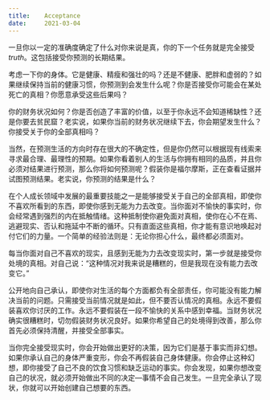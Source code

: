 ```yaml
---
title:    Acceptance
date:     2021-03-04
---
```


一旦你以一定的准确度确定了什么对你来说是真，你的下一个任务就是完全接受 *truth*。这包括接受你预测的长期结果。

考虑一下你的身体。它是健康、精瘦和强壮的吗？还是不健康、肥胖和虚弱的？如果继续保持当前的健康习惯，你预测到会发生什么呢？你是否接受你可能会在某处死亡的真相？你愿意承受这些后果吗？

你的财务状况如何？你是否创造了丰富的价值，以至于你永远不会知道稀缺性？还是你要去贫民窟？老实说，如果你当前的财务状况继续下去，你会期望发生什么？你接受关于你的全部真相吗？

当然，在预测生活的方向时存在很大的不确定性，但是你仍然可以根据现有线索来寻求最合理、最理性的预期。如果你看着别人的生活与你拥有相同的品质，并且你必须对结果进行预测，那么你将如何预测呢？假装你是福尔摩斯，正在查看证据并试图预测结果。老实说，你预测的结果是什么？

在个人成长领域中发展的最重要技能之一是能够接受关于自己的全部真相，即使你不喜欢所看到的东西，即使你感到无能为力去改变。当你面对不愉快的事实时，你会经常遇到强烈的内在抵触情绪。这种抵制使你避免面对真相，使你在心不在焉、逃避现实、否认和拖延中不断的循环。只有直面这些真相，你才能有意识地唤起对付它们的力量。一个简单的经验法则是：无论你担心什么，最终都必须面对。

每当你面对自己不喜欢的现实，且感到无能为力去改变现实时，第一步就是接受你处境的真相。对自己说：“这种情况对我来说是糟糕的，但是我现在没有能力去改变它。”

公开地向自己承认，即使你对生活的每个方面都负有全部责任，你可能没有能力解决当前的问题。只需接受当前情况就是如此，但不要否认情况的真相。永远不要假装喜欢你讨厌的工作。永远不要假装在一段不愉快的关系中感到幸福。当财务状况确实很糟糕时，切勿假装财务状况良好。如果你希望自己的处境得到改善，那么你首先必须保持清醒，并接受全部事实。

当你完全接受现实时，你会开始做出更好的决策，因为它们是基于事实而非幻想。如果你承认自己的身体严重变形，你会不再假装自己身体健康。你会停止这种幻想，即你接受了自己不良的饮食习惯和缺乏运动的事实。你会发现，如果你想改变自己的状况，就必须开始做出不同的决定—事情不会自己发生。一旦完全承认了现状，你就可以开始创建自己想要的东西。
